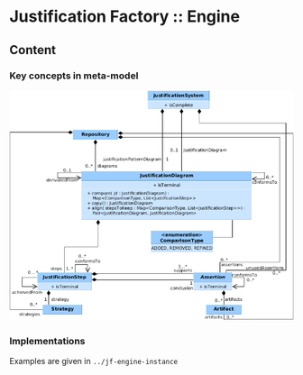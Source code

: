 # Justification Factory :: Engine

## Content

### Key concepts in meta-model

![meta-model](docs/meta-model.png)

### Implementations 

Examples are given in ```../jf-engine-instance```
